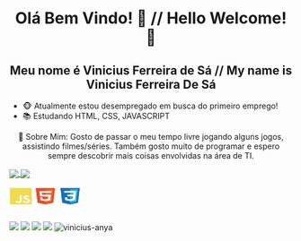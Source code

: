 <h1 align="center">Olá Bem Vindo! 🤩 // Hello Welcome! 🤩</h1>
<h2 align="center">Meu nome é Vinicius Ferreira de Sá // My name is Vinicius Ferreira De Sá</h2>


- 🐵 Atualmente estou desempregado em busca do primeiro emprego! 
- 📚 Estudando HTML, CSS, JAVASCRIPT
<p align="center">👀 Sobre Mim: Gosto de passar o meu tempo livre jogando alguns jogos, assistindo filmes/séries. Também gosto muito de programar e espero sempre descobrir mais coisas envolvidas na área de TI.</p>

<a href="https://github.com/ViniciusFerreiraDeSa">
  <img align="center" src="https://github-readme-stats.vercel.app/api?username=ViniciusFerreiraDeSa&show_icons=true&theme=radical" />
</a>
<a href="https://github.com/ViniciusFerreiraDeSa">
  <img align="center" src="https://github-readme-stats.vercel.app/api/top-langs/?username=ViniciusFerreiraDeSa&theme=radical" />
</a>

<div style="display: inline_block"><br>
  <img align="center" alt="Vinicius-Js" height="30" width="40" src="https://raw.githubusercontent.com/devicons/devicon/master/icons/javascript/javascript-plain.svg">
  <img align="center" alt="Vinicius-HTML" height="30" width="40" src="https://raw.githubusercontent.com/devicons/devicon/master/icons/html5/html5-original.svg">
  <img align="center" alt="Vinicius-CSS" height="30" width="40" src="https://raw.githubusercontent.com/devicons/devicon/master/icons/css3/css3-original.svg">
  </div>
    
  ##
 
<div>
  <a href="https://www.instagram.com/vinnizx_sa/" target="_blank"><img src="https://img.shields.io/badge/-Instagram-%23E4405F?style=for-the-badge&logo=instagram&logoColor=white" target="_blank"></a>
 	<a href="https://www.twitch.tv/vinishowtlgd" target="_blank"><img src="https://img.shields.io/badge/Twitch-9146FF?style=for-the-badge&logo=twitch&logoColor=white" target="_blank"></a>
  <a href = "mailto:viniciusferreira2017@gmail.com"><img src="https://img.shields.io/badge/-Gmail-%23333?style=for-the-badge&logo=gmail&logoColor=white" target="_blank"></a>
  <a href="https://www.linkedin.com/in/vinicius-ferreira-de-s%C3%A1-a2968a269/" target="_blank"><img src="https://img.shields.io/badge/-LinkedIn-%230077B5?style=for-the-badge&logo=linkedin&logoColor=white" target="_blank"></a>
  <img align="end" alt="vinicius-anya" height="30" width="300" src=https://github.com/ViniciusFerreiraDeSa/ViniciusFerreiraDeSa/assets/125524394/cbb0ec17-a1a7-476b-b80d-076218551ab1
</div> 






